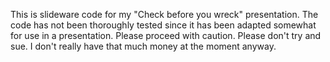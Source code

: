 This is slideware code for my "Check before you wreck" presentation.
The code has not been thoroughly tested since it has been adapted somewhat for use in a presentation.
Please proceed with caution.
Please don't try and sue. I don't really have that much money at the moment anyway.
